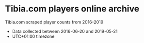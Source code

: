 # Tibia.com players online archive
Tibia.com scraped player counts from 2016-2019

- Data collected between 2016-06-20 and 2019-05-21
- UTC+01:00 timezone

